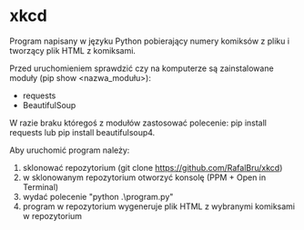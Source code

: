 # xkcd
Program napisany w języku Python pobierający numery komiksów z pliku i tworzący plik HTML z komiksami.

Przed uruchomieniem sprawdzić czy na komputerze są zainstalowane moduły (pip show <nazwa_modułu>):
- requests 
- BeautifulSoup
  
W razie braku któregoś z modułów zastosować polecenie: pip install requests lub pip install beautifulsoup4.

Aby uruchomić program należy:
1. sklonować repozytorium (git clone https://github.com/RafalBru/xkcd)
2. w sklonowanym repozytorium otworzyć konsolę (PPM + Open in Terminal)
3. wydać polecenie "python .\program.py"
4. program w repozytorium wygeneruje plik HTML z wybranymi komiksami w repozytorium

